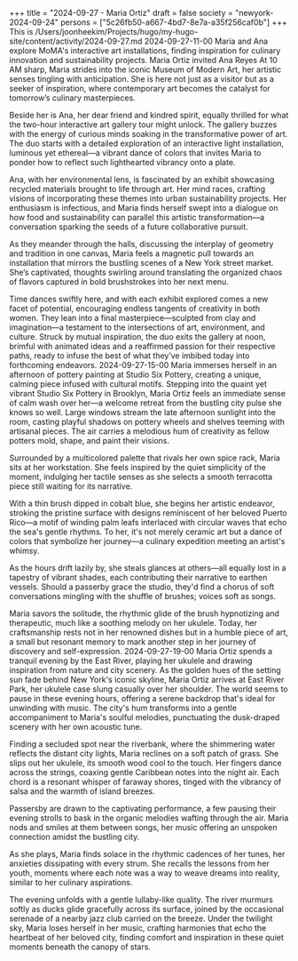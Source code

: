 +++
title = "2024-09-27 - Maria Ortiz"
draft = false
society = "newyork-2024-09-24"
persons = ["5c26fb50-a667-4bd7-8e7a-a35f256caf0b"]
+++
This is /Users/joonheekim/Projects/hugo/my-hugo-site/content/activity/2024-09-27.md
2024-09-27-11-00
Maria and Ana explore MoMA's interactive art installations, finding inspiration for culinary innovation and sustainability projects.
Maria Ortiz invited Ana Reyes
At 10 AM sharp, Maria strides into the iconic Museum of Modern Art, her artistic senses tingling with anticipation. She is here not just as a visitor but as a seeker of inspiration, where contemporary art becomes the catalyst for tomorrow’s culinary masterpieces. 

Beside her is Ana, her dear friend and kindred spirit, equally thrilled for what the two-hour interactive art gallery tour might unlock. The gallery buzzes with the energy of curious minds soaking in the transformative power of art. The duo starts with a detailed exploration of an interactive light installation, luminous yet ethereal—a vibrant dance of colors that invites Maria to ponder how to reflect such lighthearted vibrancy onto a plate.

Ana, with her environmental lens, is fascinated by an exhibit showcasing recycled materials brought to life through art. Her mind races, crafting visions of incorporating these themes into urban sustainability projects. Her enthusiasm is infectious, and Maria finds herself swept into a dialogue on how food and sustainability can parallel this artistic transformation—a conversation sparking the seeds of a future collaborative pursuit.

As they meander through the halls, discussing the interplay of geometry and tradition in one canvas, Maria feels a magnetic pull towards an installation that mirrors the bustling scenes of a New York street market. She’s captivated, thoughts swirling around translating the organized chaos of flavors captured in bold brushstrokes into her next menu.

Time dances swiftly here, and with each exhibit explored comes a new facet of potential, encouraging endless tangents of creativity in both women. They lean into a final masterpiece—sculpted from clay and imagination—a testament to the intersections of art, environment, and culture. Struck by mutual inspiration, the duo exits the gallery at noon, brimful with animated ideas and a reaffirmed passion for their respective paths, ready to infuse the best of what they’ve imbibed today into forthcoming endeavors.
2024-09-27-15-00
Maria immerses herself in an afternoon of pottery painting at Studio Six Pottery, creating a unique, calming piece infused with cultural motifs.
Stepping into the quaint yet vibrant Studio Six Pottery in Brooklyn, Maria Ortiz feels an immediate sense of calm wash over her—a welcome retreat from the bustling city pulse she knows so well. Large windows stream the late afternoon sunlight into the room, casting playful shadows on pottery wheels and shelves teeming with artisanal pieces. The air carries a melodious hum of creativity as fellow potters mold, shape, and paint their visions.

Surrounded by a multicolored palette that rivals her own spice rack, Maria sits at her workstation. She feels inspired by the quiet simplicity of the moment, indulging her tactile senses as she selects a smooth terracotta piece still waiting for its narrative.

With a thin brush dipped in cobalt blue, she begins her artistic endeavor, stroking the pristine surface with designs reminiscent of her beloved Puerto Rico—a motif of winding palm leafs interlaced with circular waves that echo the sea's gentle rhythms. To her, it's not merely ceramic art but a dance of colors that symbolize her journey—a culinary expedition meeting an artist's whimsy.

As the hours drift lazily by, she steals glances at others—all equally lost in a tapestry of vibrant shades, each contributing their narrative to earthen vessels. Should a passerby grace the studio, they'd find a chorus of soft conversations mingling with the shuffle of brushes; voices soft as songs.

Maria savors the solitude, the rhythmic glide of the brush hypnotizing and therapeutic, much like a soothing melody on her ukulele. Today, her craftsmanship rests not in her renowned dishes but in a humble piece of art, a small but resonant memory to mark another step in her journey of discovery and self-expression.
2024-09-27-19-00
Maria Ortiz spends a tranquil evening by the East River, playing her ukulele and drawing inspiration from nature and city scenery.
As the golden hues of the setting sun fade behind New York's iconic skyline, Maria Ortiz arrives at East River Park, her ukulele case slung casually over her shoulder. The world seems to pause in these evening hours, offering a serene backdrop that's ideal for unwinding with music. The city's hum transforms into a gentle accompaniment to Maria's soulful melodies, punctuating the dusk-draped scenery with her own acoustic tune.

Finding a secluded spot near the riverbank, where the shimmering water reflects the distant city lights, Maria reclines on a soft patch of grass. She slips out her ukulele, its smooth wood cool to the touch. Her fingers dance across the strings, coaxing gentle Caribbean notes into the night air. Each chord is a resonant whisper of faraway shores, tinged with the vibrancy of salsa and the warmth of island breezes. 

Passersby are drawn to the captivating performance, a few pausing their evening strolls to bask in the organic melodies wafting through the air. Maria nods and smiles at them between songs, her music offering an unspoken connection amidst the bustling city. 

As she plays, Maria finds solace in the rhythmic cadences of her tunes, her anxieties dissipating with every strum. She recalls the lessons from her youth, moments where each note was a way to weave dreams into reality, similar to her culinary aspirations.

The evening unfolds with a gentle lullaby-like quality. The river murmurs softly as ducks glide gracefully across its surface, joined by the occasional serenade of a nearby jazz club carried on the breeze. Under the twilight sky, Maria loses herself in her music, crafting harmonies that echo the heartbeat of her beloved city, finding comfort and inspiration in these quiet moments beneath the canopy of stars.
